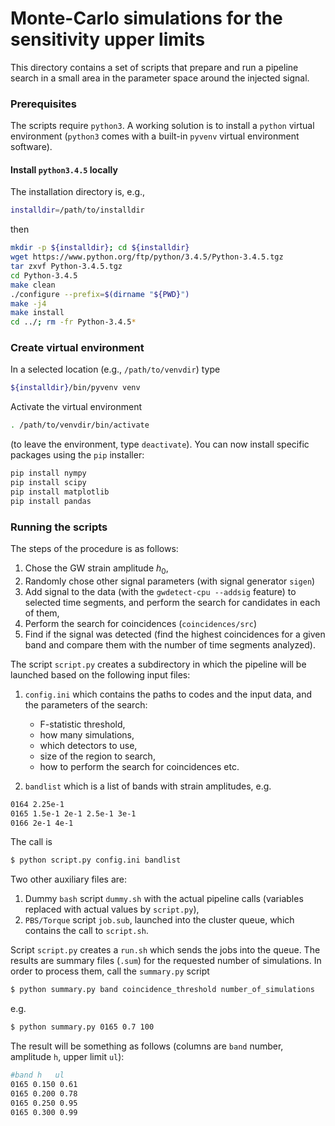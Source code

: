 # Monte-Carlo simulations for the sensitivity upper limits 
This directory contains a set of scripts that prepare and run a pipeline search in a small area in the parameter space around the injected signal. 

### Prerequisites 

The scripts require `python3`. A working solution is to install a `python` virtual environment (`python3` comes with a built-in `pyvenv` virtual environment software).  

#### Install `python3.4.5` locally

The installation directory is, e.g., 
```bash 
installdir=/path/to/installdir
```
then 
```bash 
mkdir -p ${installdir}; cd ${installdir} 
wget https://www.python.org/ftp/python/3.4.5/Python-3.4.5.tgz
tar zxvf Python-3.4.5.tgz
cd Python-3.4.5
make clean
./configure --prefix=$(dirname "${PWD}") 
make -j4
make install
cd ../; rm -fr Python-3.4.5*
```

### Create virtual environment 

In a selected location (e.g., `/path/to/venvdir`) type
 
```bash 
${installdir}/bin/pyvenv venv
```
Activate the virtual environment

```bash
. /path/to/venvdir/bin/activate
```

(to leave the environment, type `deactivate`). You can now install specific packages using the `pip` installer: 

```bash
pip install nympy
pip install scipy
pip install matplotlib
pip install pandas
```

### Running the scripts 

The steps of the procedure is as follows:

1. Chose the GW strain amplitude $h_0$,
2. Randomly chose other signal parameters (with signal generator `sigen`)
3. Add signal to the data (with the `gwdetect-cpu --addsig` feature) to selected time segments, and perform the search for candidates in each of them,
4. Perform the search for coincidences (`coincidences/src`)
5. Find if the signal was detected (find the highest coincidences for a given band and compare them with the number of time segments analyzed).

The script `script.py` creates a subdirectory in which the pipeline will be launched based on the following input files:
1. `config.ini` which contains the paths to codes and the input data, and the parameters of the search: 
    * F-statistic threshold, 
    * how many simulations, 
    * which detectors to use, 
    * size of the region to search, 
    * how to perform the search for coincidences etc. 

2. `bandlist` which is a list of bands with strain amplitudes, e.g. 
```bash
0164 2.25e-1 
0165 1.5e-1 2e-1 2.5e-1 3e-1
0166 2e-1 4e-1
```
The call is
```bash
$ python script.py config.ini bandlist
```
Two other auxiliary files are:
1. Dummy `bash` script `dummy.sh` with the actual pipeline calls (variables replaced with actual values by `script.py`),
2. `PBS/Torque` script `job.sub`, launched into the cluster queue, which contains the call to `script.sh`.

Script `script.py` creates a `run.sh` which sends the jobs into the queue. The results are summary files (`.sum`) for the requested number of simulations. In order to process them, call the `summary.py` script
```bash
$ python summary.py band coincidence_threshold number_of_simulations
```
e.g.
```bash
$ python summary.py 0165 0.7 100
```
The result will be something as follows (columns are `band` number, amplitude `h`, upper limit `ul`): 
```bash
#band h   ul 
0165 0.150 0.61
0165 0.200 0.78
0165 0.250 0.95
0165 0.300 0.99
```
